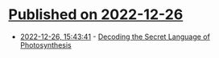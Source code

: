 # [Published on 2022-12-26](index.md)

* [2022-12-26, 15:43:41](https://news.ycombinator.com/item?id=34138509) - [Decoding the Secret Language of Photosynthesis](https://news.ucr.edu/articles/2022/12/21/decoding-secret-language-photosynthesis)
